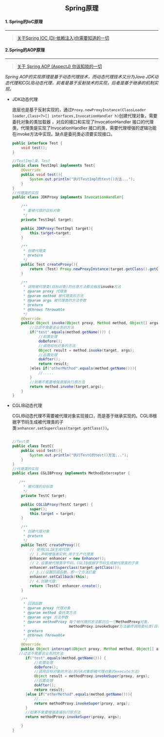 <h2 align="center">Spring原理</h2>

#### 1. Spring的IoC原理

------

> [关于Spring IOC (DI-依赖注入)你需要知道的一切]([https://blog.csdn.net/javazejian/article/details/54561302#spring-ioc-%E7%9A%84%E5%8E%9F%E7%90%86%E6%A6%82%E8%BF%B0](https://blog.csdn.net/javazejian/article/details/54561302#spring-ioc-的原理概述))

#### 2.Spring的AOP原理

---

> [关于 Spring AOP (AspectJ) 你该知晓的一切]([https://blog.csdn.net/javazejian/article/details/56267036#spring-aop%E7%9A%84%E5%AE%9E%E7%8E%B0%E5%8E%9F%E7%90%86%E6%A6%82%E8%A6%81](https://blog.csdn.net/javazejian/article/details/56267036#spring-aop的实现原理概要))

*Spring AOP的实现原理是基于动态代理技术，而动态代理技术又分为Java JDK动态代理和CGLIB动态代理，前者是基于反射技术的实现，后者是基于继承的机制实现。*

- JDK动态代理

  底层也是基于反射实现的，通过`Proxy.newProxyInstance(ClassLoader loader,Class<?>[] interfaces,InvocationHandler h)`创建代理对象，需要委托对象的类加载器 ，对应的接口和实现了InvocationHandler 接口的代理类，代理类是实现了InvocationHandler 接口的类，需要代理增强的逻辑功能在invoke方法中实现。缺点是委托类必须要实现接口。

  ```java
  public interface Test {
      void test();
  }
  
  //TestImpl类，Test
  public class TestImpl implements Test{
      @Override
      public void test(){
          System.out.println("执行TestImpl的test()方法...");
      }
  }
  //代理类的实现
  public class JDKProxy implements InvocationHandler{
  
      /**
       * 要被代理的目标对象
       */
      private TestImpl target;
  
      public JDKProxy(TestImpl target){
          this.target=target;
      }
  
      /**
       * 创建代理类
       * @return
       */
      public Test createProxy(){
          return (Test) Proxy.newProxyInstance(target.getClass().getClassLoader(),target.getClass().getInterfaces(),this);
      }
  
      /**
       * 调用被代理类(目标对象)的任意方法都会触发invoke方法
       * @param proxy 代理类
       * @param method 被代理类的方法
       * @param args 被代理类的方法参数
       * @return
       * @throws Throwable
       */
      @Override
      public Object invoke(Object proxy, Method method, Object[] args) throws Throwable {
          //过滤不需要该业务的方法
          if("test".equals(method.getName())) {
              //前置处理
              doBefore();
              //调用目标对象的方法
              Object result = method.invoke(target, args);
              //后置处理
              doAfter();
              return result;
          }eles if("otherMethod".equals(method.getName())){
              //.....
          }
          //如果不需要增强直接执行原方法
          return method.invoke(target,args);
      }
  }
  ```

- CGLIB动态代理

  CGLIB动态代理不需要被代理对象实现接口，而是基于继承实现的。CGLIB根据字节码生成被代理类的子类:`enhancer.setSuperclass(target.getClass())`。

  ```java
  
  //Test类
  public class TestC{
      public void test(){
          System.out.println("执行TestC的test()方法...");
      }
  }
  //代理类的实现
  public class CGLIBProxy implements MethodInterceptor {
  
     /**
       * 被代理的目标类
       */
      private TestC target;
  
      public CGLibProxy(TestC target) {
          super();
          this.target = target;
      }
  
      /**
       * 创建代理对象
       * @return
       */
      public TestC createProxy(){
          // 使用CGLIB生成代理:
          // 1.声明增强类实例,用于生产代理类
          Enhancer enhancer = new Enhancer();
          // 2.设置被代理类字节码，CGLIB根据字节码生成被代理类的子类
          enhancer.setSuperclass(target.getClass());
          // 3.//设置回调函数，即一个方法拦截
          enhancer.setCallback(this);
          // 4.创建代理:
          return (TestC) enhancer.create();
      }
  
      /**
       * 回调函数
       * @param proxy 代理对象
       * @param method 委托类方法
       * @param args 方法参数
       * @param methodProxy 每个被代理的方法都对应一个MethodProxy对象，
       *                    methodProxy.invokeSuper方法最终调用委托类(目标类)的原始方法
       * @return
       * @throws Throwable
       */
      @Override
      public Object intercept(Object proxy, Method method, Object[] args, MethodProxy methodProxy) throws Throwable {
     //过滤不需要该业务的方法
        if("test".equals(method.getName())) {
            //前置处理
            doBefore();
            //调用目标对象的方法(执行A对象即被代理对象的execute方法)
            Object result = methodProxy.invokeSuper(proxy, args);
            //后置处理
            doAfter();
            return result;
        }else if("otherMethod".equals(method.getName())){
            //.....
            return methodProxy.invokeSuper(proxy, args);
        }
        //如果不需要增强直接执行原方法
        return methodProxy.invokeSuper(proxy, args);
  
      }
  }
  ```

  